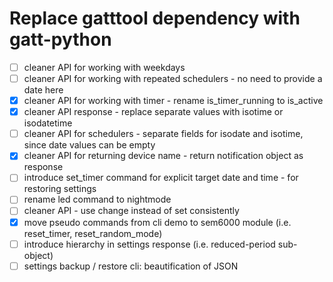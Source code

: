 # Replace gatttool dependency with gatt-python

- [ ] cleaner API for working with weekdays
- [ ] cleaner API for working with repeated schedulers - no need to provide a date here
- [x] cleaner API for working with timer - rename is_timer_running to is_active 
- [x] cleaner API response - replace separate values with isotime or isodatetime
- [ ] cleaner API for schedulers - separate fields for isodate and isotime, since date values can be empty
- [x] cleaner API for returning device name - return notification object as response
- [ ] introduce set_timer command for explicit target date and time - for restoring settings
- [ ] rename led command to nightmode
- [ ] cleaner API - use change instead of set consistently
- [x] move pseudo commands from cli demo to sem6000 module (i.e. reset\_timer, reset\_random_mode)
- [ ] introduce hierarchy in settings response (i.e. reduced-period sub-object)
- [ ] settings backup / restore cli: beautification of JSON
